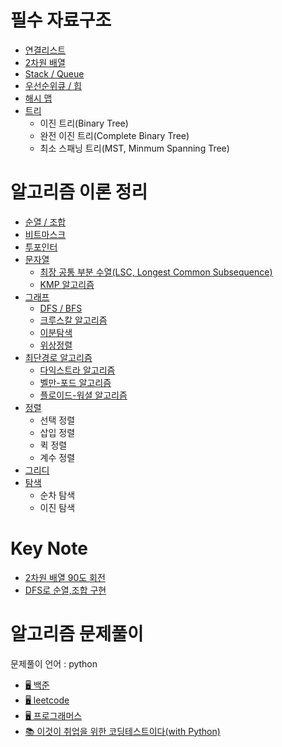 # 필수 자료구조
* [연결리스트](note/dataStructure/linked_list.md)
* [2차원 배열](note/dataStructure/2dm_list.md)
* [Stack / Queue](note/dataStructure/stack_queue.md)
* [우선순위큐 / 힙](note/dataStructure/queue_heap.md)
* [해시 맵](note/dataStructure/hash_map.md)
* [트리](note/dataStructure/tree.md)
    * 이진 트리(Binary Tree)
    * 완전 이진 트리(Complete Binary Tree)
    * 최소 스패닝 트리(MST, Minmum Spanning Tree)

# 알고리즘 이론 정리
* [순열 / 조합]()
* [비트마스크]()
* [투포인터]()
* [문자열]()
    * [최장 공통 부분 수열(LSC, Longest Common Subsequence)]()
    * [KMP 알고리즘]()
* [그래프]()
    * [DFS / BFS](note/algorithm/DFS_BFS.md)
    * [크루스칼 알고리즘]()
    * [이분탐색]()
    * [위상정렬]()
* [최단경로 알고리즘](note/algorithm/shortestPath.md)
    * [다익스트라 알고리즘](note/algorithm/shortestPath.md)
    * [벨만-포드 알고리즘]()
    * [플로이드-워셜 알고리즘]()
* [정렬](/note/algorithm/sort.md)
    * 선택 정렬
    * 삽입 정렬
    * 퀵 정렬
    * 계수 정렬
* [그리디](/note/algorithm/greedy.md)
* [탐색](note/algorithm/search.md)
    * 순차 탐색
    * 이진 탐색

# Key Note
* [2차원 배열 90도 회전](note/keyNote/rotateMatrix.md)
* [DFS로 순열,조합 구현](note/keyNote/dfsPerCombi.md)

# 알고리즘 문제풀이
문제풀이 언어 : python
* [🖥 백준](exercise/baekjoon)
* [🖥 leetcode](exercise/leetcode)
* [🖥 프로그래머스](exercise/programmers)
* [📚 이것이 취업을 위한 코딩테스트이다(with Python)](https://github.com/SeeunChoi1/python-for-coding-test)